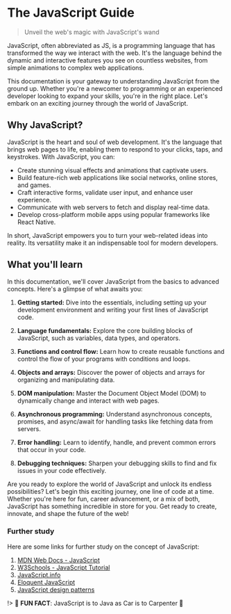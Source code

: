 # The JavaScript Guide

> Unveil the web's magic with JavaScript's wand

JavaScript, often abbreviated as JS, is a programming language that has transformed the way we interact with the web. It's the language behind the dynamic and interactive features you see on countless websites, from simple animations to complex web applications.

This documentation is your gateway to understanding JavaScript from the ground up. Whether you're a newcomer to programming or an experienced developer looking to expand your skills, you're in the right place. Let's embark on an exciting journey through the world of JavaScript.

## Why JavaScript?

JavaScript is the heart and soul of web development. It's the language that brings web pages to life, enabling them to respond to your clicks, taps, and keystrokes. With JavaScript, you can:

- Create stunning visual effects and animations that captivate users.
- Build feature-rich web applications like social networks, online stores, and games.
- Craft interactive forms, validate user input, and enhance user experience.
- Communicate with web servers to fetch and display real-time data.
- Develop cross-platform mobile apps using popular frameworks like React Native.

In short, JavaScript empowers you to turn your web-related ideas into reality. Its versatility make it an indispensable tool for modern developers.

## What you'll learn

In this documentation, we'll cover JavaScript from the basics to advanced concepts. Here's a glimpse of what awaits you:

1. **Getting started:** Dive into the essentials, including setting up your development environment and writing your first lines of JavaScript code.

2. **Language fundamentals:** Explore the core building blocks of JavaScript, such as variables, data types, and operators.

3. **Functions and control flow:** Learn how to create reusable functions and control the flow of your programs with conditions and loops.

4. **Objects and arrays:** Discover the power of objects and arrays for organizing and manipulating data.

5. **DOM manipulation:** Master the Document Object Model (DOM) to dynamically change and interact with web pages.

6. **Asynchronous programming:** Understand asynchronous concepts, promises, and async/await for handling tasks like fetching data from servers.

7. **Error handling:** Learn to identify, handle, and prevent common errors that occur in your code.

8. **Debugging techniques:** Sharpen your debugging skills to find and fix issues in your code effectively.

Are you ready to explore the world of JavaScript and unlock its endless possibilities? Let's begin this exciting journey, one line of code at a time. Whether you're here for fun, career advancement, or a mix of both, JavaScript has something incredible in store for you. Get ready to create, innovate, and shape the future of the web!

### Further study

Here are some links for further study on the concept of JavaScript:

1. [MDN Web Docs - JavaScript](https://developer.mozilla.org/en-US/docs/Web/JavaScript)
2. [W3Schools - JavaScript Tutorial](https://www.w3schools.com/js/)
3. [JavaScript.info](https://javascript.info/)
4. [Eloquent JavaScript](https://eloquentjavascript.net/)
5. [JavaScript design patterns](https://addyosmani.com/resources/essentialjsdesignpatterns/book/)

!> :construction: **FUN FACT**: JavaScript is to Java as Car is to Carpenter :construction:
